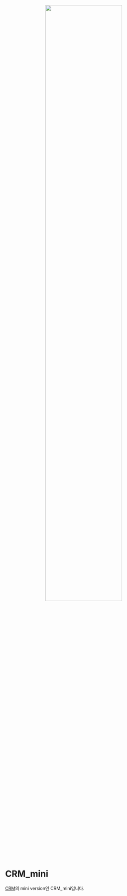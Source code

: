 <div align="center">

  <img src="https://user-images.githubusercontent.com/64591335/217135591-a35e01e5-1403-4f64-97c2-2a305d65df39.png" width="70%" height="70%"/>  
</div>

# CRM_mini
<a href="https://github.com/Yoon-men/Class_Registration_Master">CRM</a>의 mini version인 CRM_mini입니다.
